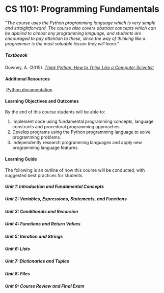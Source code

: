 # CS 1101: Programming Fundamentals

"*The course uses the Python programming language which is very simple and straightforward. The course also covers abstract concepts which can be applied to almost any programming language, and students are encouraged to pay attention to these, since the way of thinking like a programmer is the most valuable lesson they will learn.*"

##### Textboook

Downey, A. (2015). [_Think Python: How to Think Like a Computer Scientist_](sujets/fichiers/Think-Python_How-to-Think-Like-a-Computer-Scientist.pdf)
#### Additional Resources
 [Python documentation](https://docs.python.org/3/).
 
#### Learning Objectives and Outcomes

By the end of this course students will be able to:  

1. Implement code using fundamental programming concepts, language constructs and procedural programming approaches.
2. Develop programs using the Python programming language to solve programming problems.
3. Independently research programming languages and apply new programming language features.

#### Learning Guide

The following is an outline of how this course will be conducted, with suggested best practices for students.

##### Unit 1: Introduction and Fundamental Concepts

##### Unit 2: Variables, Expressions, Statements, and Functions

##### Unit 3: Conditionals and Recursion

##### Unit 4: Functions and Return Values

##### Unit 5: Iteration and Strings

##### Unit 6: Lists

##### Unit 7: Dictionaries and Tuples

##### Unit 8: Files

##### Unit 9: Course Review and Final Exam

